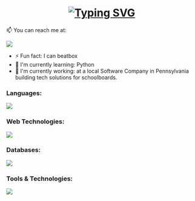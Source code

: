 <!--

Here are some ideas to get you started:

- 🔭 I’m currently working on ...
- 🌱 I’m currently learning ...
- 👯 I’m looking to collaborate on ...
- 🤔 I’m looking for help with ...
- 💬 Ask me about ...
- 📫 How to reach me: ...
- 😄 Pronouns: ...
- ⚡ Fun fact: ...
-->

<p align="center">
  <h1 align="center">
    <a href="https://github.com/riztaha"><img src="https://readme-typing-svg.demolab.com?font=Nunito&weight=600&size=27&duration=2000&pause=1000&color=82ACF9&center=true&vCenter=true&width=600&lines=%F0%9F%91%8BTaha+Rizvi+-+Software+Engineer;%26+Full+Stack+Developer" alt="Typing SVG" /></a>
  </h1>
</p>

📫 You can reach me at:
<p align="left">
  <a href="http://linkedin.com/in/taharizvi/">
    <img src="https://skillicons.dev/icons?i=linkedin" />
  </a>
</p>

- ⚡ Fun fact: I can beatbox
- 🔭 I'm currently learning: Python
- 👯 I'm currently working: at a local Software Company in Pennsylvania building tech solutions for schoolboards.

<h3 align="left">Languages:</h3>
<p align="left">
  <a href="https://skillicons.dev">
    <img src="https://skillicons.dev/icons?i=cs,py,js" />
  </a>
</p>

<h3 align="left">Web Technologies:</h3>
<p align="left">
  <a href="https://skillicons.dev">
    <img src="https://skillicons.dev/icons?i=css,html,ts,react,vue,jquery,nodejs,dotnet,django,ai" />
  </a>
</p>

<h3 align="left">Databases:</h3>
<p align="left">
  <a href="https://skillicons.dev">
    <img src="https://skillicons.dev/icons?i=mongodb,mysql,postgres,redis" />
  </a>
</p>

<h3 align="left">Tools & Technologies:</h3>
<p align="left">
  <a href="https://skillicons.dev">
    <img src="https://skillicons.dev/icons?i=aws,gcp,docker,github,postman,linux,azure,heroku,netlify" />
  </a>
</p>

<!-- [![Taha's GitHub stats](https://github-readme-stats.vercel.app/api?username=riztaha)](https://github.com/riztaha/github-readme-stats)
-->

